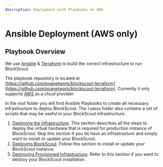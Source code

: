 ```yaml
---
description: Deployment with Playbooks on AWS
---
```


# Ansible Deployment \(AWS only\)

## Playbook Overview

We use [Ansible](https://docs.ansible.com/ansible/latest/index.html) & [Terraform](https://www.terraform.io/intro/getting-started/install.html) to build the correct infrastructure to run BlockScout.

The playbook repository is located at [https://github.com/poanetwork/blockscout-terraform](https://github.com/poanetwork/blockscout-terraform). Currently it only supports [AWS](./#using-aws-codedeploy-to-monitor-and-manage-a-blockscout-deployment) as a cloud provider.

In the root folder you will find Ansible Playbooks to create all necessary infrastructure to deploy BlockScout. The `lambda` folder also contains a set of scripts that may be useful in your BlockScout infrastructure.

1. [Deploying the Infrastructure](deploying-the-blockscout-infrastructure.md). This section describes all the steps to deploy the virtual hardware that is required for production instance of BlockScout. Skip this section if you do have an infrastructure and simply want to install or update your BlockScout. 
2. [Deploying BlockScout](deploying-blockscout.md). Follow this section to install or update your BlockScout instance.
3. [Destroying Provisioned Infrastructure](destroying-provisioned-infrastructure.md). Refer to this section if you want to destroy your BlockScout installation.

